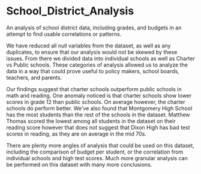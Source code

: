 # School_District_Analysis
An analysis of school district data, including grades, and budgets in an attempt to find usable correlations or patterns.

We have reduced all null variables from the dataset, as well as any duplicates, to ensure that our analysis would not be skewed by these issues. From there we divided data into individual schools as well as Charter vs Public schools. These categories of analysis allowed us to analyze the data in a way that could prove useful to policy makers, school boards, teachers, and parents. 

Our findings suggest that charter schools outperform public schools in math and reading. One anomaly noticed is that charter schools show lower scores in grade 12 than public schools. On average however, the charter schools do perform better. We've also found that Montgomery High School has the most students than the rest of the schools in the dataset. Matthew Thomas scored the lowest among all students in the dataset on their reading score however that does not suggest that Dixon High has bad test scores in reading, as they are on average in the mid 70s.

There are plenty more angles of analysis that could be used on this dataset, including the comparison of budget per student, or the correlation from individual schools and high test scores. Much more granular analysis can be performed on this dataset with many more conclusions.

